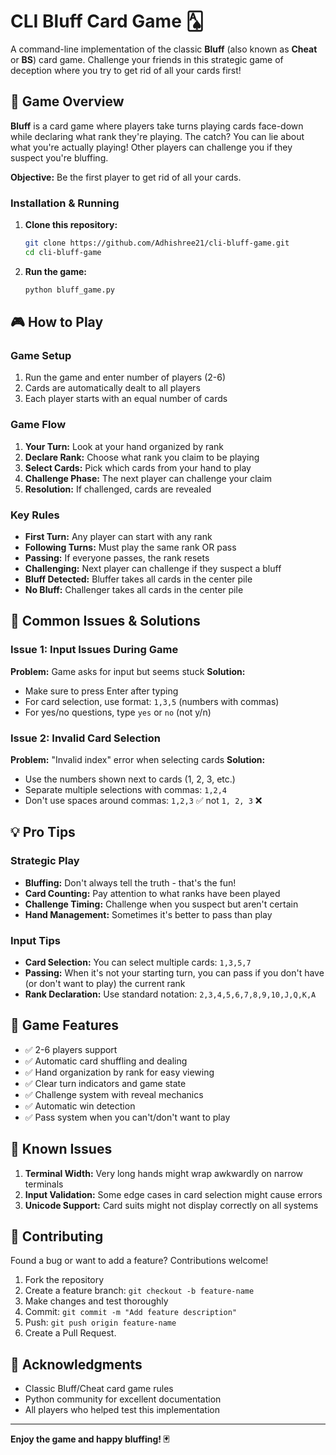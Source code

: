 # CLI Bluff Card Game 🂡

A command-line implementation of the classic **Bluff** (also known as **Cheat** or **BS**) card game. Challenge your friends in this strategic game of deception where you try to get rid of all your cards first!

## 🎯 Game Overview

**Bluff** is a card game where players take turns playing cards face-down while declaring what rank they're playing. The catch? You can lie about what you're actually playing! Other players can challenge you if they suspect you're bluffing.

**Objective:** Be the first player to get rid of all your cards.


### Installation & Running

1. **Clone this repository:**
   ```bash
   git clone https://github.com/Adhishree21/cli-bluff-game.git
   cd cli-bluff-game
   ```

2. **Run the game:**
   ```bash
   python bluff_game.py
   ```

## 🎮 How to Play

### Game Setup
1. Run the game and enter number of players (2-6)
2. Cards are automatically dealt to all players
3. Each player starts with an equal number of cards

### Game Flow
1. **Your Turn:** Look at your hand organized by rank
2. **Declare Rank:** Choose what rank you claim to be playing
3. **Select Cards:** Pick which cards from your hand to play
4. **Challenge Phase:** The next player can challenge your claim
5. **Resolution:** If challenged, cards are revealed

### Key Rules
- **First Turn:** Any player can start with any rank
- **Following Turns:** Must play the same rank OR pass
- **Passing:** If everyone passes, the rank resets
- **Challenging:** Next player can challenge if they suspect a bluff
- **Bluff Detected:** Bluffer takes all cards in the center pile
- **No Bluff:** Challenger takes all cards in the center pile

## 🔧 Common Issues & Solutions

### Issue 1: Input Issues During Game
**Problem:** Game asks for input but seems stuck
**Solution:** 
- Make sure to press Enter after typing
- For card selection, use format: `1,3,5` (numbers with commas)
- For yes/no questions, type `yes` or `no` (not y/n)

### Issue 2: Invalid Card Selection
**Problem:** "Invalid index" error when selecting cards
**Solution:** 
- Use the numbers shown next to cards (1, 2, 3, etc.)
- Separate multiple selections with commas: `1,2,4`
- Don't use spaces around commas: `1,2,3` ✅ not `1, 2, 3` ❌

## 💡 Pro Tips

### Strategic Play
- **Bluffing:** Don't always tell the truth - that's the fun!
- **Card Counting:** Pay attention to what ranks have been played
- **Challenge Timing:** Challenge when you suspect but aren't certain
- **Hand Management:** Sometimes it's better to pass than play

### Input Tips
- **Card Selection:** You can select multiple cards: `1,3,5,7`
- **Passing:** When it's not your starting turn, you can pass if you don't have (or don't want to play) the current rank
- **Rank Declaration:** Use standard notation: `2,3,4,5,6,7,8,9,10,J,Q,K,A`

## 🎲 Game Features

- ✅ 2-6 players support
- ✅ Automatic card shuffling and dealing
- ✅ Hand organization by rank for easy viewing
- ✅ Clear turn indicators and game state
- ✅ Challenge system with reveal mechanics
- ✅ Automatic win detection
- ✅ Pass system when you can't/don't want to play

## 🐛 Known Issues

1. **Terminal Width:** Very long hands might wrap awkwardly on narrow terminals
2. **Input Validation:** Some edge cases in card selection might cause errors
3. **Unicode Support:** Card suits might not display correctly on all systems

## 🤝 Contributing

Found a bug or want to add a feature? Contributions welcome!

1. Fork the repository
2. Create a feature branch: `git checkout -b feature-name`
3. Make changes and test thoroughly
4. Commit: `git commit -m "Add feature description"`
5. Push: `git push origin feature-name`
6. Create a Pull Request.


## 🎉 Acknowledgments

- Classic Bluff/Cheat card game rules
- Python community for excellent documentation
- All players who helped test this implementation

---

**Enjoy the game and happy bluffing! 🃏**


